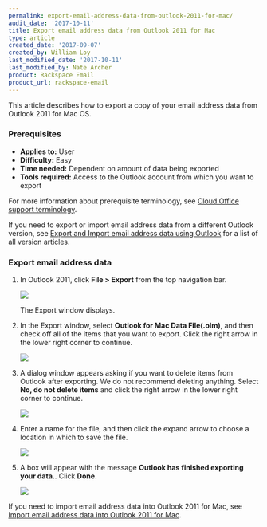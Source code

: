 ```yaml
---
permalink: export-email-address-data-from-outlook-2011-for-mac/
audit_date: '2017-10-11'
title: Export email address data from Outlook 2011 for Mac
type: article
created_date: '2017-09-07'
created_by: William Loy
last_modified_date: '2017-10-11'
last_modified_by: Nate Archer
product: Rackspace Email
product_url: rackspace-email
---
```


This article describes how to export a copy of your email address data from Outlook 2011 for Mac OS.

### Prerequisites

- **Applies to:** User
- **Difficulty:** Easy
- **Time needed:**  Dependent on amount of data being exported
- **Tools required:**  Access to the Outlook account from which you want to export

For more information about prerequisite terminology, see [Cloud Office support terminology](/how-to/cloud-office-support-terminology/).

If you need to export or import email address data from a different Outlook version, see [Export and Import email address data using Outlook](/how-to/export-and-import-email-address-data-using-outlook) for a list of all version articles.

### Export email address data

1. In Outlook 2011, click **File > Export** from the top navigation bar.

   <img src="{% asset_path rackspace-email/export-email-address-data-from-outlook-2011-for-mac/file_export2011.png %}" />
   
   The Export window displays.

2. In the Export window, select **Outlook for Mac Data File(.olm)**, and then check off all of the items that you want to export. Click the right arrow in the lower right corner to continue.

    <img src="{% asset_path rackspace-email/export-email-address-data-from-outlook-2011-for-mac/items_export2011.png %}" />

3. A dialog window appears asking if you want to delete items from Outlook after exporting. We do not recommend deleting anything. Select **No, do not delete items** and click the right arrow in the lower right corner to continue.

    <img src="{% asset_path rackspace-email/export-email-address-data-from-outlook-2011-for-mac/delete_export2011.png %}" />

4. Enter a name for the file, and then click the expand arrow to choose a location in which to save the file.

    <img src="{% asset_path rackspace-email/export-email-address-data-from-outlook-2011-for-mac/save_as2011.png %}" />

5. A box will appear with the message **Outlook has finished exporting your data.**. Click **Done**.

    <img src="{% asset_path rackspace-email/export-email-address-data-from-outlook-2011-for-mac/export_complete2011.png %}" />

If you need to import email address data into Outlook 2011 for Mac, see [Import email address data into Outlook 2011 for Mac](/how-to/import-email-address-data-into-outlook-2011-for-mac).
